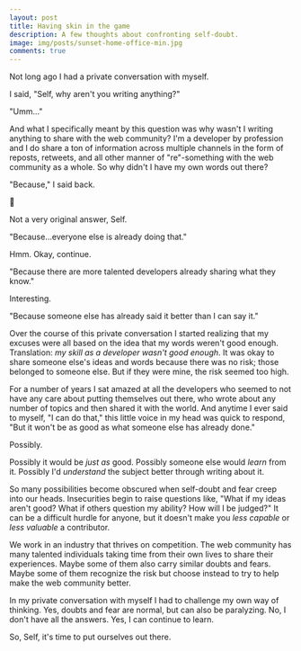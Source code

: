 ```yaml
---
layout: post
title: Having skin in the game
description: A few thoughts about confronting self-doubt.
image: img/posts/sunset-home-office-min.jpg
comments: true
---
```


Not long ago I had a private conversation with myself.

I said, "Self, why aren't you writing anything?"

"Umm..."

And what I specifically meant by this question was why wasn't I writing anything to share with the web community? I'm a developer by profession and I do share a ton of information across multiple channels in the form of reposts, retweets, and all other manner of "re"-something with the web community as a whole. So why didn't I have my own words out there?

"Because," I said back.

<span class="emoji-md" role="img" aria-label="emoji thinking face">&#x1F914;</span>

Not a very original answer, Self.

"Because...everyone else is already doing that."

Hmm. Okay, continue.

"Because there are more talented developers already sharing what they know."

Interesting.

"Because someone else has already said it better than I can say it."

Over the course of this private conversation I started realizing that my excuses were all based on the idea that my words weren't good enough. Translation: *my skill as a developer wasn't good enough*. It was okay to share someone else's ideas and words because there was no risk; those belonged to someone else. But if they were mine, the risk seemed too high.

For a number of years I sat amazed at all the developers who seemed to not have any care about putting themselves out there, who wrote about any number of topics and then shared it with the world. And anytime I ever said to myself, "I can do that," this little voice in my head was quick to respond, "But it won't be as good as what someone else has already done."

Possibly.

Possibly it would be *just as* good. Possibly someone else would *learn* from it. Possibly I'd *understand* the subject better through writing about it.

So many possibilities become obscured when self-doubt and fear creep into our heads. Insecurities begin to raise questions like, "What if my ideas aren't good? What if others question my ability? How will I be judged?" It can be a difficult hurdle for anyone, but it doesn't make you *less capable* or *less valuable* a contributor.

We work in an industry that thrives on competition. The web community has many talented individuals taking time from their own lives to share their experiences. Maybe some of them also carry similar doubts and fears. Maybe some of them recognize the risk but choose instead to try to help make the web community better.

In my private conversation with myself I had to challenge my own way of thinking. Yes, doubts and fear are normal, but can also be paralyzing. No, I don't have all the answers. Yes, I can continue to learn.

So, Self, it's time to put ourselves out there.